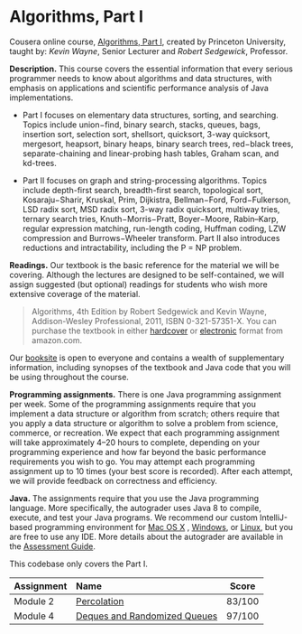# Algorithms, Part I

Cousera online course, [Algorithms, Part I][1], created by Princeton
University, taught by: _Kevin Wayne_, Senior Lecturer and _Robert Sedgewick_,
Professor.

**Description.** This course covers the essential information that every serious programmer needs
to know about algorithms and data structures, with emphasis on applications and
scientific performance analysis of Java implementations.

- Part I focuses on elementary data structures, sorting, and searching. Topics include union−find, binary search, stacks, queues, bags, insertion sort, selection sort, shellsort, quicksort, 3-way quicksort, mergesort, heapsort, binary heaps, binary search trees, red−black trees, separate-chaining and linear-probing hash tables, Graham scan, and kd-trees. 

- Part II focuses on graph and string-processing algorithms. Topics include depth-first search, breadth-first search, topological sort, Kosaraju−Sharir, Kruskal, Prim, Dijkistra, Bellman−Ford, Ford−Fulkerson, LSD radix sort, MSD radix sort, 3-way radix quicksort, multiway tries, ternary search tries, Knuth−Morris−Pratt, Boyer−Moore, Rabin–Karp, regular expression matching, run-length coding, Huffman coding, LZW compression and Burrows−Wheeler transform. Part II also introduces reductions and intractability, including the P = NP problem. 

**Readings.** Our textbook is the basic reference for the material we will be covering. Although the lectures are designed to be self-contained, we will assign suggested (but optional) readings for students who wish more extensive coverage of the material.
> Algorithms, 4th Edition by Robert Sedgewick and Kevin Wayne, Addison-Wesley Professional, 2011, ISBN 0-321-57351-X.
You can purchase the textbook in either [hardcover][2] or [electronic][3] format from amazon.com.	

Our [booksite][4] is open to everyone and contains a wealth of supplementary information, including synopses of the textbook and Java code that you will be using throughout the course.

**Programming assignments.** There is one Java programming assignment per week. Some of the programming assignments require that you implement a data structure or algorithm from scratch; others require that you apply a data structure or algorithm to solve a problem from science, commerce, or recreation. We expect that each programming assignment will take approximately 4–20 hours to complete, depending on your programming experience and how far beyond the basic performance requirements you wish to go. You may attempt each programming assignment up to 10 times (your best score is recorded). After each attempt, we will provide feedback on correctness and efficiency.

**Java.** The assignments require that you use the Java programming language. More specifically, the autograder uses Java 8 to compile, execute, and test your Java programs. We recommend our custom IntelliJ-based programming environment for [Mac OS X][5] , [Windows][6], or [Linux][7], but you are free to use any IDE. More details about the autograder are available in the [Assessment Guide][8].



This codebase only covers the Part I.

Assignment | Name | Score
:--- | :--- | ---
Module 2 | [Percolation][w1] | 83/100
Module 4 | [Deques and Randomized Queues][w2] | 97/100



[1]: https://www.coursera.org/learn/algorithms-part1/
[2]: http://amzn.to/13VLlYJ
[3]: http://amzn.to/SpWNbj
[4]: http://algs4.cs.princeton.edu/
[5]: https://lift.cs.princeton.edu/java/mac
[6]: https://lift.cs.princeton.edu/java/windows
[7]: https://lift.cs.princeton.edu/java/linux
[8]: https://www.coursera.org/learn/algorithms-part1/resources/R2mre
[w1]: https://coursera.cs.princeton.edu/algs4/assignments/percolation/specification.php
[w2]: https://coursera.cs.princeton.edu/algs4/assignments/queues/specification.php
